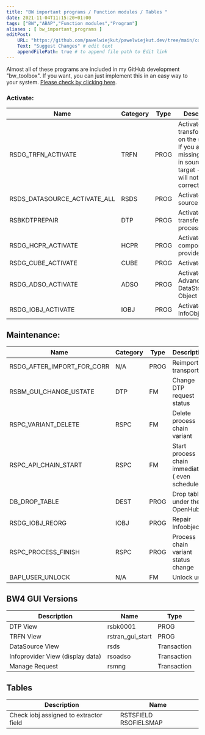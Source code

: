 ```yaml
---
title: "BW important programs / Function modules / Tables "
date: 2021-11-04T11:15:20+01:00
tags: ["BW","ABAP","Function modules","Program"]
aliases : [ bw_important_programs ]
editPost:
    URL: "https://github.com/pawelwiejkut/pawelwiejkut.dev/tree/main/content"
    Text: "Suggest Changes" # edit text
    appendFilePath: true # to append file path to Edit link
---
```


Almost all of these programs are included in my GitHub development "bw_toolbox". If you want, you can just implement this in an easy way to your system. [Please check by clicking here](https://github.com/pawelwiejkut/bw_toolbox).


### Activate:

| Name                         | Category | Type | Description                                                                                                                |
|------------------------------|----------|------|----------------------------------------------------------------------------------------------------------------------------|
| RSDG_TRFN_ACTIVATE           | TRFN     | PROG | Activate transformations on the system. If you are missing fields in source or target - then it will not work correctly. |
| RSDS_DATASOURCE_ACTIVATE_ALL | RSDS     | PROG | Activate data source                                                                                                       |
| RSBKDTPREPAIR                | DTP      | PROG | Activate data transfer process                                                                                             |
| RSDG_HCPR_ACTIVATE           | HCPR     | PROG | Activate composite provider                                                                                                |
| RSDG_CUBE_ACTIVATE           | CUBE     | PROG | Activate cube                                                                                                              |
| RSDG_ADSO_ACTIVATE           | ADSO     | PROG | Activate Advanced DataStore Object                                                                                        |
| RSDG_IOBJ_ACTIVATE           | IOBJ     | PROG | Activate InfoObject                                                                                                        |

## Maintenance:

| Name                       | Category | Type | Description                                         |
|----------------------------|----------|------|-----------------------------------------------------|
| RSDG_AFTER_IMPORT_FOR_CORR | N/A      | PROG | Reimport transport                                  |
| RSBM_GUI_CHANGE_USTATE     | DTP      | FM   | Change DTP request status                           |
| RSPC_VARIANT_DELETE        | RSPC     | FM   | Delete process chain variant                        |
| RSPC_API_CHAIN_START       | RSPC     |  FM  | Start process chain  immediately ( even scheduled ) |
| DB_DROP_TABLE              | DEST     | PROG | Drop tables under the OpenHub                       |
| RSDG_IOBJ_REORG            | IOBJ     | PROG | Repair Infoobject                                   |
| RSPC_PROCESS_FINISH        | RSPC     | PROG | Process chain  variant status change                |
| BAPI_USER_UNLOCK           | N/A      | FM   | Unlock user                                         |

## BW4 GUI Versions

| Description                      | Name             | Type        |
|----------------------------------|------------------|-------------|
| DTP View                         | rsbk0001         | PROG        |
| TRFN View                        | rstran_gui_start | PROG        |
| DataSource View                  | rsds             | Transaction |
| Infoprovider View (display data) | rsoadso          | Transaction |
| Manage Request                   | rsmng            | Transaction |

## Tables

| Description                            | Name                  |
|----------------------------------------|-----------------------|
| Check iobj assigned to extractor field | RSTSFIELD RSOFIELSMAP |